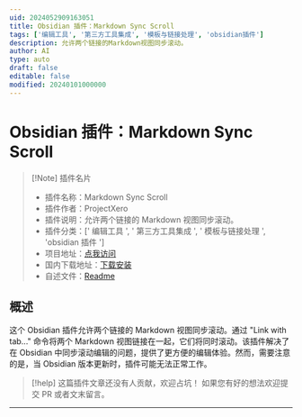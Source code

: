 ```yaml
---
uid: 2024052909163051
title: Obsidian 插件：Markdown Sync Scroll
tags: ['编辑工具', '第三方工具集成', '模板与链接处理', 'obsidian插件']
description: 允许两个链接的Markdown视图同步滚动。
author: AI
type: auto
draft: false
editable: false
modified: 20240101000000
---
```


# Obsidian 插件：Markdown Sync Scroll

> [!Note] 插件名片
> - 插件名称：Markdown Sync Scroll
> - 插件作者：ProjectXero
> - 插件说明：允许两个链接的 Markdown 视图同步滚动。
> - 插件分类：[' 编辑工具 ', ' 第三方工具集成 ', ' 模板与链接处理 ', 'obsidian 插件 ']
> - 项目地址：[点我访问](https://github.com/XeroAlpha/markdown-sync-scroll)
> - 国内下载地址：[下载安装](https://pkmer.cn/products/plugin/pluginMarket/?markdown-sync-scroll)
> - 自述文件：[Readme](https://ghproxy.net/https://raw.githubusercontent.com/XeroAlpha/markdown-sync-scroll/master/README.md)

## 概述

这个 Obsidian 插件允许两个链接的 Markdown 视图同步滚动。通过 "Link with tab..." 命令将两个 Markdown 视图链接在一起，它们将同时滚动。该插件解决了在 Obsidian 中同步滚动编辑的问题，提供了更方便的编辑体验。然而，需要注意的是，当 Obsidian 版本更新时，插件可能无法正常工作。

> [!help]
> 这篇插件文章还没有人贡献，欢迎占坑！
> 如果您有好的想法欢迎提交 PR 或者文末留言。

---



